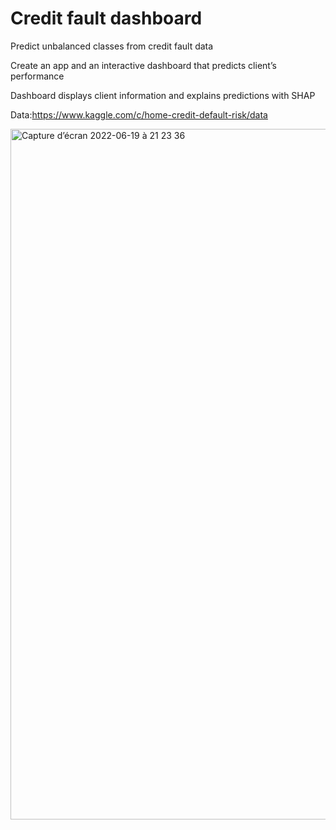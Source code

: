 # Credit fault dashboard

Predict unbalanced classes from credit fault data

Create an app and an interactive dashboard that predicts client’s performance

Dashboard displays client information and explains predictions with SHAP

Data:https://www.kaggle.com/c/home-credit-default-risk/data


<img width="1105" alt="Capture d’écran 2022-06-19 à 21 23 36" src="https://user-images.githubusercontent.com/101344485/174497190-b4ad9ef7-2fc9-462a-b405-6605cf6685c5.png">

